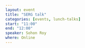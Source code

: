 ```yaml
---
layout: event
title: "SERG talk"
categories: [events, lunch-talks]
start: "11:00"
end: "12:00"
speaker: Sohon Roy 
where: Online
---
```





